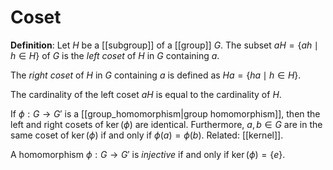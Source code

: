 # Coset
**Definition**: Let $H$ be a [[subgroup]] of a [[group]] $G$. The subset $aH = \{ah \mid h \in H\}$ of $G$ is the *left coset* of $H$ in $G$ containing $a$.

The *right coset* of $H$ in $G$ containing $a$ is defined as $Ha = \{ha \mid h \in H\}$.

The cardinality of the left coset $aH$ is equal to the cardinality of $H$.

If $\phi: G \to G'$ is a [[group_homomorphism|group homomorphism]], then the left and right cosets of $\ker(\phi)$ are identical. Furthermore, $a, b \in G$ are in the same coset of $\ker(\phi)$ if and only if $\phi(a) = \phi(b)$. Related: [[kernel]].

A homomorphism $\phi: G \to G'$ is *injective* if and only if $\ker(\phi) = \{e\}$.